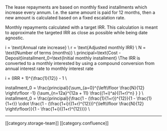 The lease repayments are based on monthly fixed installments which increase every annum. I.e. the same amount is paid for 12 months, then a new amount is calculated based on a fixed escalation rate.



Monthly repayments calculated with a target IRR. This calculation is meant to approximate the targeted IRR as close as possible while being date agnostic.



i = \text{Annual rate increase}
\\
r = \text{Adjusted monthly IRR}
\\
N = \text{Number of terms (months)}
\\
principal=\text{Cost - Deposit}installment_0=\text{Initial monthly installment}
\\The IRR is converted to a monthly interested by using a compound conversion from annual interest rate to monthly interest rate

i = (IRR + 1)^{\frac{1}{12}} - 1
\\


installment_0 =  \frac{principal}{\sum_{a=0}^{\left\lfloor \frac{N}{12} \right\rfloor -1}
{\sum_{n=12a}^{12a + 11}
\frac{(1+i)^a}{(1+r)^n}
 }
}
\\
installment_0 = \frac{principal}{\frac{1 - (\frac{1}{1+r})^{12}}{1 - \frac{1}{1+r}} \cdot \frac{1 - (\frac{1+i}{(1+r)^{12}})^{\left\lfloor \frac{N}{12} \right\rfloor}}{1 - \frac{1+i}{(1+r)^{12}}}}
\\







*****

[[category.storage-team]] 
[[category.confluence]] 
